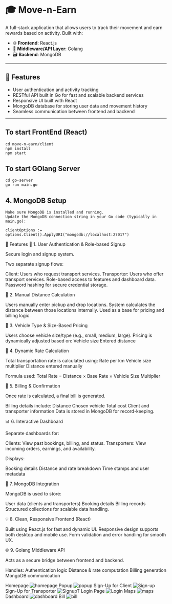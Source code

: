 # 🎓 Move-n-Earn 

A full-stack application that allows users to track their movement and earn rewards based on activity. Built with:

- 🌐 **Frontend**: React.js  
- 🔧 **Middleware/API Layer**: Golang  
- 🗃️ **Backend**: MongoDB  

---

## 🚀 Features

- User authentication and activity tracking
- RESTful API built in Go for fast and scalable backend services
- Responsive UI built with React
- MongoDB database for storing user data and movement history
- Seamless communication between frontend and backend

---

## To start FrontEnd (React)
```
cd move-n-earn/client
npm install
npm start
```

## To start GOlang Server
```
cd go-server
go run main.go
```
## 4. MongoDB Setup
```
Make sure MongoDB is installed and running.
Update the MongoDB connection string in your Go code (typically in main.go):

clientOptions := options.Client().ApplyURI("mongodb://localhost:27017")
```


🔧 Features
🔐 1. User Authentication & Role-based Signup

Secure login and signup system.

Two separate signup flows:

Client: Users who request transport services.
Transporter: Users who offer transport services.
Role-based access to features and dashboard data.
Password hashing for secure credential storage.

🧭 2. Manual Distance Calculation

Users manually enter pickup and drop locations.
System calculates the distance between those locations internally.
Used as a base for pricing and billing logic.

🚚 3. Vehicle Type & Size-Based Pricing

Users choose vehicle size/type (e.g., small, medium, large).
Pricing is dynamically adjusted based on:
Vehicle size
Entered distance

💸 4. Dynamic Rate Calculation

Total transportation rate is calculated using:
Rate per km
Vehicle size multiplier
Distance entered manually

Formula used:
Total Rate = Distance × Base Rate × Vehicle Size Multiplier

🧾 5. Billing & Confirmation

Once rate is calculated, a final bill is generated.

Billing details include:
Distance
Chosen vehicle
Total cost
Client and transporter information
Data is stored in MongoDB for record-keeping.

📊 6. Interactive Dashboard

Separate dashboards for:

Clients: View past bookings, billing, and status.
Transporters: View incoming orders, earnings, and availability.

Displays:

Booking details
Distance and rate breakdown
Time stamps and user metadata

📁 7. MongoDB Integration

MongoDB is used to store:

User data (clients and transporters)
Booking details
Billing records
Structured collections for scalable data handling.

💡 8. Clean, Responsive Frontend (React)

Built using React.js for fast and dynamic UI.
Responsive design supports both desktop and mobile use.
Form validation and error handling for smooth UX.

🌐 9. Golang Middleware API

Acts as a secure bridge between frontend and backend.

Handles:
Authentication logic
Distance & rate computation
Billing generation
MongoDB communication

Homepage
![homepage](https://github.com/user-attachments/assets/3caa8f59-0c0d-4b0b-a4e0-a4202b8849e5)
Popup
![popup](https://github.com/user-attachments/assets/5cdd1789-3dac-4036-907b-090cac20d9e9)
Sign-Up for Client
![Sign-up](https://github.com/user-attachments/assets/4ad83139-826b-4136-a1db-e9f4b1c5ffc0)
Sign-Up for Transporter 
![SignupT](https://github.com/user-attachments/assets/61a8e773-5b06-4373-a743-eed9fe58a0e2)
Login Page
![Login](https://github.com/user-attachments/assets/ffc827a4-c518-443f-a1c9-08a3089a475e)
Maps
![maps](https://github.com/user-attachments/assets/4d26d189-93e0-4ba0-b1ab-f2fc9c5ecdc4)
Dashboard
![dashboard](https://github.com/user-attachments/assets/660958a3-ad53-4d60-8d28-c62f10b4fe51)
Bill
![bill](https://github.com/user-attachments/assets/963625a8-d21e-428c-b46e-94bed7311cda)


